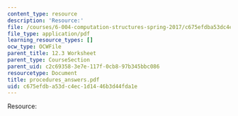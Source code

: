 ```yaml
---
content_type: resource
description: 'Resource:'
file: /courses/6-004-computation-structures-spring-2017/c675efdba53dc4ec1d1446b3d44fda1e_procedures_answers.pdf
file_type: application/pdf
learning_resource_types: []
ocw_type: OCWFile
parent_title: 12.3 Worksheet
parent_type: CourseSection
parent_uid: c2c69358-3e7e-117f-0cb8-97b345bbc086
resourcetype: Document
title: procedures_answers.pdf
uid: c675efdb-a53d-c4ec-1d14-46b3d44fda1e
---
```

Resource:


